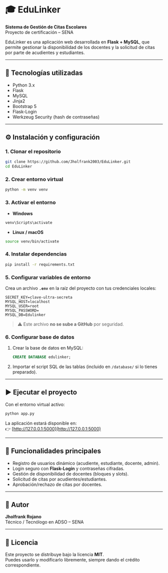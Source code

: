 # 🎓 EduLinker
**Sistema de Gestión de Citas Escolares**  
Proyecto de certificación – SENA  

EduLinker es una aplicación web desarrollada en **Flask + MySQL**, que permite gestionar la disponibilidad de los docentes y la solicitud de citas por parte de acudientes y estudiantes.  

---

## 🚀 Tecnologías utilizadas
- Python 3.x
- Flask
- MySQL
- Jinja2
- Bootstrap 5
- Flask-Login
- Werkzeug Security (hash de contraseñas)

---

## ⚙️ Instalación y configuración

### 1. Clonar el repositorio
```bash
git clone https://github.com/Jholfrank2003/EduLinker.git
cd EduLinker
```

### 2. Crear entorno virtual
```bash
python -m venv venv
```

### 3. Activar el entorno
- **Windows**
```bash
venv\Scripts\activate
```
- **Linux / macOS**
```bash
source venv/bin/activate
```

### 4. Instalar dependencias
```bash
pip install -r requirements.txt
```

### 5. Configurar variables de entorno
Crea un archivo **`.env`** en la raíz del proyecto con tus credenciales locales:

```
SECRET_KEY=clave-ultra-secreta
MYSQL_HOST=localhost
MYSQL_USER=root
MYSQL_PASSWORD=
MYSQL_DB=Edulinker

```

> ⚠️ Este archivo **no se sube a GitHub** por seguridad.

### 6. Configurar base de datos
1. Crear la base de datos en MySQL:
   ```sql
   CREATE DATABASE edulinker;
   ```
2. Importar el script SQL de las tablas (incluido en `/database/` si lo tienes preparado).

---

## ▶️ Ejecutar el proyecto
Con el entorno virtual activo:

```bash
python app.py
```

La aplicación estará disponible en:  
👉 [http://127.0.0.1:5000](http://127.0.0.1:5000)

---

## 📌 Funcionalidades principales
- Registro de usuarios dinámico (acudiente, estudiante, docente, admin).
- Login seguro con **Flask-Login** y contraseñas cifradas.
- Gestión de disponibilidad de docentes (bloques y slots).
- Solicitud de citas por acudientes/estudiantes.
- Aprobación/rechazo de citas por docentes.

---

## 👤 Autor
**Jholfrank Rojano**  
Técnico / Tecnólogo en ADSO – SENA  

---

## 📄 Licencia
Este proyecto se distribuye bajo la licencia **MIT**.  
Puedes usarlo y modificarlo libremente, siempre dando el crédito correspondiente.
